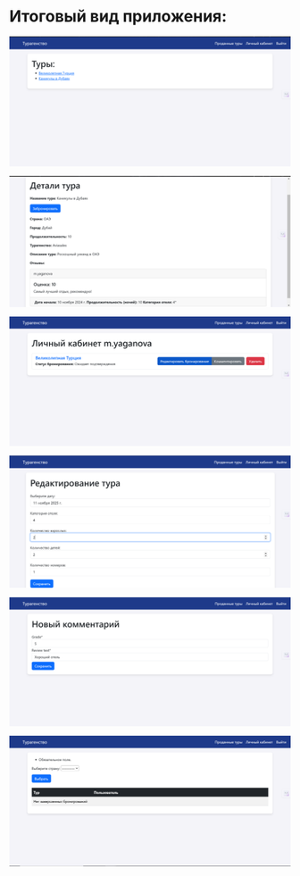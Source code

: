 # Итоговый вид приложения:

![](images/1.PNG)

![](images/6.png)

![](images/2.PNG)

![](images/3.PNG)

![](images/4.PNG)

![](images/5.PNG)
